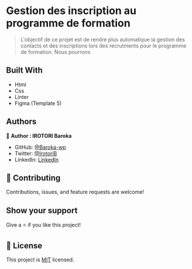 # Gestion des inscription au programme de formation 

> L'objectif de ce projet est de rendre plus automatique la gestion des contacts et des inscriptions lors des recrutments pour le programme de formation. Nous pourrons

## Built With

- Html
- Css
- Linter
- Figma (Template 5)

## Authors

👤 **Author : IROTORI Baroka**

- GitHub: [@Baroka-wp](https://github.com/Baroka-wp)
- Twitter: [@IrotoriB](https://twitter.com/IrotoriB)
- LinkedIn: [LinkedIn](www.linkedin.com/in/baroka)


## 🤝 Contributing

Contributions, issues, and feature requests are welcome!

## Show your support

Give a ⭐️ if you like this project!


## 📝 License

This project is [MIT](./MIT.md) licensed.
